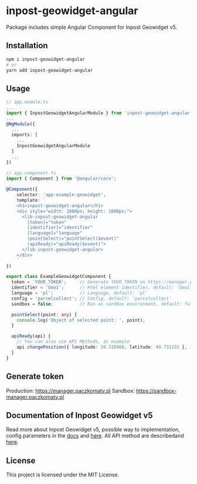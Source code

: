# inpost-geowidget-angular

Package includes simple Angular Component for Inpost Geowidget v5.

## Installation

```sh
npm i inpost-geowidget-angular
# or
yarn add inpost-geowidget-angular
```

## Usage

```ts
// app.module.ts
...
import { InpostGeowidgetAngularModule } from 'inpost-geowidget-angular'; 
...
@NgModule({
  ...
  imports: [
    ...
    InpostGeowidgetAngularModule
  ]
  ...
})

```

```ts
// app.component.ts
import { Component } from '@angular/core';
	
@Component({ 
	selector: 'app-example-geowidget', 
	template: `
    <h1>inpost-geowidget-angular</h1>
    <div style="width: 1000px; height: 1000px;">
      <lib-inpost-geowidget-angular 
        [token]="token" 
        [identifier]="identifier" 
        [language]="language" 
        (pointSelect)="pointSelect($event)" 
        (apiReady)="apiReady($event)">
      </lib-inpost-geowidget-angular>
    </div>  
	` 
})

export class ExampleGeowidgetComponent { 
  token = 'YOUR_TOKEN';     // Generate YOUR_TOKEN on https://manager.paczkomaty.pl (for production environment) or https://sandbox-manager.paczkomaty.pl (for sandbox environment).
  identifier = 'Geo1';      // Html element identifier, default: 'Geo1'
  language = 'pl';          // Language, default: 'pl'
  config = 'parcelcollect'; // Config, default: 'parcelcollect'
  sandbox = false;          // Run as sandbox environment, default: false

  pointSelect(point: any) {    
    console.log('Object of selected point: ', point);
  }

  apiReady(api) {
    // You can also use API Methods, as example
    api.changePosition({ longitude: 20.318968, latitude: 49.731131 }, 16);
  }  
} 

```

## Generate token

Production: https://manager.paczkomaty.pl
Sandbox: https://sandbox-manager.paczkomaty.pl

## Documentation of Inpost Geowidget v5

Read more about Inpost Geowidget v5, possible way to implementation, config parameters in the [docs](https://dokumentacja-inpost.atlassian.net/wiki/spaces/PL/pages/50069505/Geowidget+v5+Beta) and [here](https://geowidget.inpost.pl/docs/). 
All API method are describedand [here](https://geowidget.inpost.pl/docs/interfaces/ApiInterface.html).

## License

This project is licensed under the MIT License.
